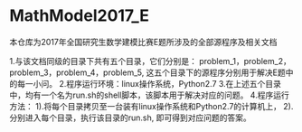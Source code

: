 # MathModel2017_E
本仓库为2017年全国研究生数学建模比赛E题所涉及的全部源程序及相关文档

1.与该文档同级的目录下共有五个目录，它们分别是：
	problem_1，problem_2，problem_3，problem_4，problem_5,
	这五个目录下的源程序分别用于解决E题中的每一小问。
2.程序运行环境：linux操作系统，Python2.7
3.在上述五个目录中，均有一个名为run.sh的shell脚本，该脚本用于解决对应的问题。
4.程序运行方法：
	1).将每个目录拷贝至一台装有linux操作系统和Python2.7的计算机上，
	2).分别进入每个目录，执行该目录的run.sh, 即可得到对应问题的答案。

